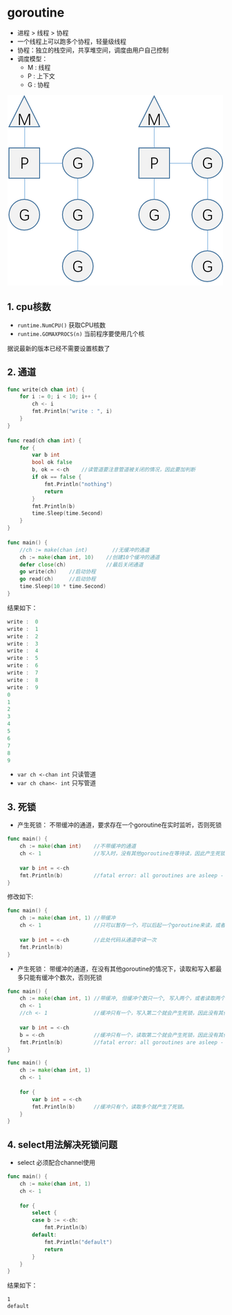 # goroutine

* 进程 > 线程 > 协程
* 一个线程上可以跑多个协程，轻量级线程
* 协程：独立的栈空间，共享堆空间，调度由用户自己控制
* 调度模型：
  * M : 线程
  * P : 上下文
  * G : 协程

![goroutine.png](goroutine.png)

## 1. cpu核数

* `runtime.NumCPU()`    获取CPU核数
* `runtime.GOMAXPROCS(n)`   当前程序要使用几个核

据说最新的版本已经不需要设置核数了

## 2. 通道

```go
func write(ch chan int) {
    for i := 0; i < 10; i++ {
        ch <- i
        fmt.Println("write : ", i)
    }
}

func read(ch chan int) {
    for {
        var b int
        bool ok false
        b, ok = <-ch    //读管道要注意管道被关闭的情况，因此要加判断
        if ok == false {
            fmt.Println("nothing")
            return
        }
        fmt.Println(b)
        time.Sleep(time.Second)
    }
}

func main() {
    //ch := make(chan int)        //无缓冲的通道
    ch := make(chan int, 10)    //创建10个缓冲的通道
    defer close(ch)             //最后关闭通道
    go write(ch)    //启动协程
    go read(ch)     //启动协程
    time.Sleep(10 * time.Second)
}
```

结果如下：

```go
write :  0
write :  1
write :  2
write :  3
write :  4
write :  5
write :  6
write :  7
write :  8
write :  9
0
1
2
3
4
5
6
7
8
9
```

* `var ch <-chan int`   只读管道
* `var ch chan<- int`  只写管道

## 3. 死锁

* 产生死锁： 不带缓冲的通道，要求存在一个goroutine在实时监听，否则死锁

```go
func main() {
    ch := make(chan int)    //不带缓冲的通道
    ch <- 1                 //写入时，没有其他goroutine在等待读，因此产生死锁

    var b int = <-ch
    fmt.Println(b)          //fatal error: all goroutines are asleep - deadlock!
}
```

修改如下:

```go
func main() {
    ch := make(chan int, 1) //带缓冲
    ch <- 1                 //只可以暂存一个，可以后起一个goroutine来读，或者后面代码读一次

    var b int = <-ch        //此处代码从通道中读一次
    fmt.Println(b)
}
```

* 产生死锁： 带缓冲的通道，在没有其他goroutine的情况下，读取和写入都最多只能有缓冲个数次，否则死锁

```go
func main() {
    ch := make(chan int, 1) //带缓冲, 但缓冲个数只一个, 写入两个，或者读取两个都会死锁
    ch <- 1
    //ch <- 1               //缓冲只有一个，写入第二个就会产生死锁，因此没有其他goroutine在实时读

    var b int = <-ch
    b = <-ch                //缓冲只有一个，读取第二个就会产生死锁，因此没有其他goroutine在实时写
    fmt.Println(b)          //fatal error: all goroutines are asleep - deadlock!
}
```

```go
func main() {
    ch := make(chan int, 1)
    ch <- 1

    for {
        var b int = <-ch
        fmt.Println(b)      //缓冲只有个，读取多个就产生了死锁。
    }
}
```

## 4. select用法解决死锁问题

* select 必须配合channel使用

```go
func main() {
    ch := make(chan int, 1)
    ch <- 1

    for {
        select {
        case b := <-ch:
            fmt.Println(b)
        default:
            fmt.Println("default")
            return
        }
    }
}
```

结果如下：

```result
1
default
```